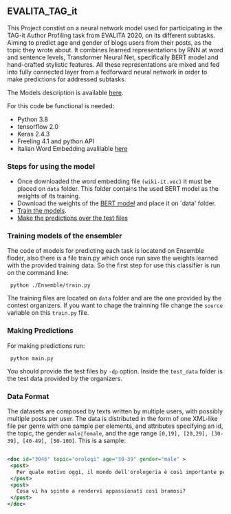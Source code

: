 ## EVALITA_TAG_it

This Project constist on a neural network model used for participating in the TAG-it Author Profiling task from EVALITA 2020, on its different subtasks. Aiming to predict age and gender of blogs users from their posts, as the topic they wrote about. 
It combines learned representations by RNN at word and sentence levels, Transformer Neural Net, specifically BERT model and hand-crafted stylistic features. 
All these representations are mixed and fed into fully connected layer from a fedforward neural network in order to make predictions for addressed subtasks.

The Models description is available [here](https://www.google.com/).

For this code be functional is needed:
- Python 3.8
- tensorflow 2.0
- Keras 2.4.3
- Freeling 4.1 and python API
- Italian Word Embedding avalilable [here](https://fasttext.cc/docs/en/crawl-vectors.html)

### Steps for using the model
  - Once downloaded the word embedding file `(wiki-it.vec)` it must be placed on ``data`` folder. This folder contains the used BERT model as the weights of its training.
  - Download the weights of the [BERT model](https://storage.googleapis.com/bert_models/2020_02_20/uncased_L-12_H-768_A-12.zip) and place it on `data' folder.
  - [Train the models](#Training-models-of-the-ensembler).
  - [Make the predictions over the test files](#Making-Predictions)

### Training models of the ensembler

The code of models for predicting each task is locatend on Ensemble floder, also there is a file train.py which once run save the weights learned with the provided training data.
So the first step for use this classifier is run on the command line:

```shell
 python ./Ensemble/train.py
```
The training files are located on ``data`` folder and are the one provided by the contest organizers. If you want to chage the trainning file change the `source` variable on this `train.py` file.

### Making Predictions

For making predictions run:

```shell
 python main.py
```
 You should provide the test files by `-dp` option. Inside the `test_data` folder is the test data provided by the organizers.
 
 ### Data Format
 The datasets are composed by texts written by multiple users, with possibly multiple posts per user.
 The data is distributed in the form of one XML-like file per genre with one sample per elements, and attributes specifying an id, the topic,  the gender `male|female`, and the age range `[0,19], [20,29], [30-39], [40-49], [50-100]`. This is a sample:
 
 ``` xml
 
<doc id="3046" topic="orologi" age="30-39" gender="male" >
  <post>
    Per quale motivo oggi, il mondo dell'orologeria è così importante per voi? 
  </post>
  <post>
    Cosa vi ha spinto a rendervi appassionati così bramosi?
  </post>
</doc>
 ```

